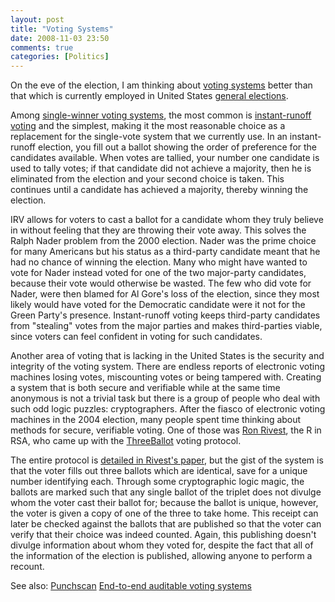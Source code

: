 ```yaml
---
layout: post
title: "Voting Systems"
date: 2008-11-03 23:50
comments: true
categories: [Politics]
---
```

On the eve of the election, I am thinking about [voting systems](http://en.wikipedia.org/wiki/Voting_system) better than that which is currently employed in United States [general elections](http://en.wikipedia.org/wiki/General_election).

Among [single-winner voting systems](http://en.wikipedia.org/wiki/Single-winner_voting_system), the most common is [instant-runoff voting](http://en.wikipedia.org/wiki/Instant-runoff_voting) and the simplest, making it the most reasonable choice as a replacement for the single-vote system that we currently use.  In an instant-runoff election, you fill out a ballot showing the order of preference for the candidates available.  When votes are tallied, your number one candidate is used to tally votes; if that candidate did not achieve a majority, then he is eliminated from the election and your second choice is taken.  This continues until a candidate has achieved a majority, thereby winning the election.

IRV allows for voters to cast a ballot for a candidate whom they truly believe in without feeling that they are throwing their vote away.  This solves the Ralph Nader problem from the 2000 election.  Nader was the prime choice for many Americans but his status as a third-party candidate meant that he had no chance of winning the election.  Many who might have wanted to vote for Nader instead voted for one of the two major-party candidates, because their vote would otherwise be wasted.  The few who did vote for Nader, were then blamed for Al Gore's loss of the election, since they most likely would have voted for the Democratic candidate were it not for the Green Party's presence.  Instant-runoff voting keeps third-party candidates from "stealing" votes from the major parties and makes third-parties viable, since voters can feel confident in voting for such candidates.

Another area of voting that is lacking in the United States is the security and integrity of the voting system.  There are endless reports of electronic voting machines losing votes, miscounting votes or being tampered with.  Creating a system that is both secure and verifiable while at the same time anonymous is not a trivial task but there is a group of people who deal with such odd logic puzzles: cryptographers.  After the fiasco of electronic voting machines in the 2004 election, many people spent time thinking about methods for secure, verifiable voting.  One of those was [Ron Rivest](http://en.wikipedia.org/wiki/Ron_Rivest), the R in RSA, who came up with the [ThreeBallot](http://en.wikipedia.org/wiki/ThreeBallot) voting protocol.

The entire protocol is [detailed in Rivest's paper](http://theory.csail.mit.edu/~rivest/Rivest-TheThreeBallotVotingSystem.pdf), but the gist of the system is that the voter fills out three ballots which are identical, save for a unique number identifying each.  Through some cryptographic logic magic, the ballots are marked such that any single ballot of the triplet does not divulge whom the voter cast their ballot for; because the ballot is unique, however, the voter is given a copy of one of the three to take home.  This receipt can later be checked against the ballots that are published so that the voter can verify that their choice was indeed counted.  Again, this publishing doesn't divulge information about whom they voted for, despite the fact that all of the information of the election is published, allowing anyone to perform a recount.

See also:
[Punchscan](http://www.punchscan.org/)
[End-to-end auditable voting systems](http://en.wikipedia.org/wiki/End-to-end_auditable_voting_systems)
